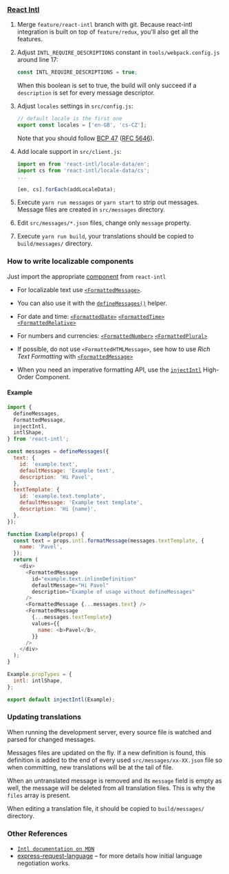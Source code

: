### [React Intl](https://github.com/yahoo/react-intl#react-intl)

1.  Merge `feature/react-intl` branch with git.
    Because react-intl integration is built on top of `feature/redux`, you'll also get all the features.

2.  Adjust `INTL_REQUIRE_DESCRIPTIONS` constant in `tools/webpack.config.js` around line 17:

    ```js static
    const INTL_REQUIRE_DESCRIPTIONS = true;
    ```

    When this boolean is set to true, the build will only succeed if a `description` is set for every message descriptor.

3.  Adjust `locales` settings in `src/config.js`:

    ```js static
    // default locale is the first one
    export const locales = ['en-GB', 'cs-CZ'];
    ```

    Note that you should follow
    [BCP 47](https://tools.ietf.org/html/bcp47)
    ([RFC 5646](https://tools.ietf.org/html/rfc5646)).

4.  Add locale support in `src/client.js`:

    ```js static
    import en from 'react-intl/locale-data/en';
    import cs from 'react-intl/locale-data/cs';
    ...

    [en, cs].forEach(addLocaleData);
    ```

5.  Execute `yarn run messages` or `yarn start` to strip out messages.
    Message files are created in `src/messages` directory.

6.  Edit `src/messages/*.json` files, change only `message` property.

7.  Execute `yarn run build`,
    your translations should be copied to `build/messages/` directory.

### How to write localizable components

Just import the appropriate [component](https://github.com/yahoo/react-intl/wiki#the-react-intl-module) from `react-intl`

* For localizable text use
  [`<FormattedMessage>`](https://github.com/yahoo/react-intl/wiki/Components#formattedmessage).
* You can also use it with
  the [`defineMessages()`](https://github.com/yahoo/react-intl/wiki/API#definemessages) helper.

* For date and time:
  [`<FormattedDate>`](https://github.com/yahoo/react-intl/wiki/Components#formatteddate)
  [`<FormattedTime>`](https://github.com/yahoo/react-intl/wiki/Components#formattedtime)
  [`<FormattedRelative>`](https://github.com/yahoo/react-intl/wiki/Components#formattedrelative)

* For numbers and currencies:
  [`<FormattedNumber>`](https://github.com/yahoo/react-intl/wiki/Components#formattednumber)
  [`<FormattedPlural>`](https://github.com/yahoo/react-intl/wiki/Components#formattedplural)

* If possible, do not use `<FormattedHTMLMessage>`, see how to use _Rich Text Formatting_ with
  [`<FormattedMessage>`](https://github.com/yahoo/react-intl/wiki/Components#formattedmessage)

* When you need an imperative formatting API, use the [`injectIntl`](https://github.com/yahoo/react-intl/wiki/API#injectintl) High-Order Component.

#### Example

```js static
import {
  defineMessages,
  FormattedMessage,
  injectIntl,
  intlShape,
} from 'react-intl';

const messages = defineMessages({
  text: {
    id: 'example.text',
    defaultMessage: 'Example text',
    description: 'Hi Pavel',
  },
  textTemplate: {
    id: 'example.text.template',
    defaultMessage: 'Example text template',
    description: 'Hi {name}',
  },
});

function Example(props) {
  const text = props.intl.formatMessage(messages.textTemplate, {
    name: 'Pavel',
  });
  return (
    <div>
      <FormattedMessage
        id="example.text.inlineDefinition"
        defaultMessage="Hi Pavel"
        description="Example of usage without defineMessages"
      />
      <FormattedMessage {...messages.text} />
      <FormattedMessage
        {...messages.textTemplate}
        values={{
          name: <b>Pavel</b>,
        }}
      />
    </div>
  );
}

Example.propTypes = {
  intl: intlShape,
};

export default injectIntl(Example);
```

### Updating translations

When running the development server, every source file is watched and parsed for changed messages.

Messages files are updated on the fly.
If a new definition is found, this definition is added to the end of every used `src/messages/xx-XX.json` file so when committing, new translations will be at the tail of file.

When an untranslated message is removed and its `message` field is empty as well, the message will be deleted from all translation files. This is why the `files` array is present.

When editing a translation file, it should be copied to `build/messages/` directory.

### Other References

* [`Intl documentation on MDN`](https://developer.mozilla.org/en/docs/Web/JavaScript/Reference/Global_Objects/Intl)
* [express-request-language](https://github.com/tinganho/express-request-language#readme)
  – for more details how initial language negotiation works.
